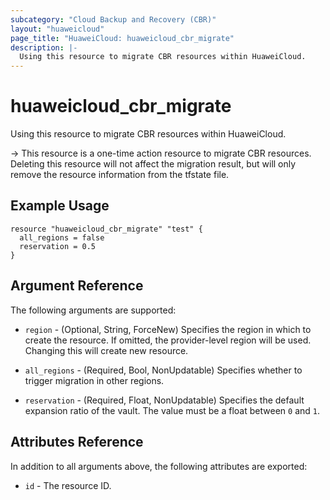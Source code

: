 ```yaml
---
subcategory: "Cloud Backup and Recovery (CBR)"
layout: "huaweicloud"
page_title: "HuaweiCloud: huaweicloud_cbr_migrate"
description: |-
  Using this resource to migrate CBR resources within HuaweiCloud.
---
```


# huaweicloud_cbr_migrate

Using this resource to migrate CBR resources within HuaweiCloud.

-> This resource is a one-time action resource to migrate CBR resources. Deleting this resource will
not affect the migration result, but will only remove the resource information from the tfstate file.

## Example Usage

```hcl
resource "huaweicloud_cbr_migrate" "test" {
  all_regions = false
  reservation = 0.5
}
```

## Argument Reference

The following arguments are supported:

* `region` - (Optional, String, ForceNew) Specifies the region in which to create the resource.
  If omitted, the provider-level region will be used. Changing this will create new resource.

* `all_regions` - (Required, Bool, NonUpdatable) Specifies whether to trigger migration in other regions.

* `reservation` - (Required, Float, NonUpdatable) Specifies the default expansion ratio of the vault.
  The value must be a float between `0` and `1`.

## Attributes Reference

In addition to all arguments above, the following attributes are exported:

* `id` - The resource ID.
